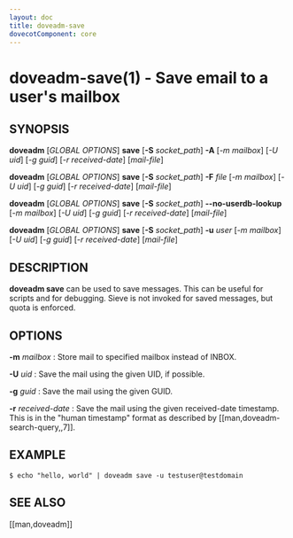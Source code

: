 ```yaml
---
layout: doc
title: doveadm-save
dovecotComponent: core
---
```


# doveadm-save(1) - Save email to a user's mailbox

## SYNOPSIS

**doveadm** [*GLOBAL OPTIONS*] **save** [**-S** *socket_path*] **-A** [*-m* *mailbox*] [*-U* *uid*] [*-g* *guid*] [*-r* *received-date*] [*mail-file*]

**doveadm** [*GLOBAL OPTIONS*] **save** [**-S** *socket_path*] **-F** *file* [*-m* *mailbox*] [*-U* *uid*] [*-g* *guid*] [*-r* *received-date*] [*mail-file*]

**doveadm** [*GLOBAL OPTIONS*] **save** [**-S** *socket_path*] **\-\-no-userdb-lookup** [*-m* *mailbox*] [*-U* *uid*] [*-g* *guid*] [*-r* *received-date*] [*mail-file*]

**doveadm** [*GLOBAL OPTIONS*] **save** [**-S** *socket_path*] **-u** *user* [*-m* *mailbox*] [*-U* *uid*] [*-g* *guid*] [*-r* *received-date*] [*mail-file*]

## DESCRIPTION

**doveadm save** can be used to save messages. This can be useful for
scripts and for debugging. Sieve is not invoked for saved messages, but
quota is enforced.

<!-- @include: global-options.inc -->

## OPTIONS

<!-- @include: option-A.inc -->

<!-- @include: option-F-file.inc -->

<!-- @include: option-no-userdb-lookup.inc -->

<!-- @include: option-S-socket.inc -->

<!-- @include: option-u-user.inc -->

**-m** *mailbox*
:   Store mail to specified mailbox instead of INBOX.

**-U** *uid*
:    Save the mail using the given UID, if possible.

**-g** *guid*
:    Save the mail using the given GUID.

**-r** *received-date*
:    Save the mail using the given received-date timestamp. This is in the
     "human timestamp" format as described by [[man,doveadm-search-query,,7]].

## EXAMPLE

```console
$ echo "hello, world" | doveadm save -u testuser@testdomain
```

<!-- @include: reporting-bugs.inc -->

## SEE ALSO

[[man,doveadm]]
